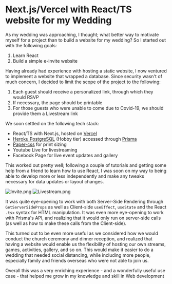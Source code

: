 # Next.js/Vercel with React/TS website for my Wedding

As my wedding was approaching, I thought; what better way to motivate myself for a project than to build a website for my wedding? So I started out with the following goals:

1. Learn React
2. Build a simple e-invite website

Having already had experience with hosting a static website, I now ventured to implement a website that wrapped a database. Since security wasn't of much concern, I decided to limit the scope of the project to the following:

1. Each guest should receive a personalized link, through which they would RSVP
2. If necessary, the page should be printable
3. For those guests who were unable to come due to Covid-19, we should provide them a Livestream link

We soon settled on the following tech stack:

- React/TS with Next.js, hosted on [Vercel](https://vercel.com)
- [Heroku PostgreSQL](https://www.heroku.com/postgres) (Hobby tier) accessed through [Prisma](https://www.prisma.io/)
- [Paper-css](https://github.com/cognitom/paper-css) for print sizing
- Youtube Live for livestreaming
- Facebook Page for live event updates and gallery

This worked out pretty well; following a couple of tutorials and getting some help from a friend to learn how to use React, I was soon on my way to being able to develop more or less independently and make any tweaks necessary for data updates or layout changes.

![Invite.png](../assets/blog/2021_03_29_React_Website/Invite.png)
![Livestream.png](../assets/blog/2021_03_29_React_Website/Livestream.png)

It was quite eye-opening to work with both Server-Side Rendering through `GetServerSideProps` as well as Client-side `useEffect`, `useState` and the React `.tsx` syntax for HTML manipulation. It was even more eye-opening to work with Prisma's API, and realizing that it would only run on server-side calls (as well as how to make these calls from the Client-side).

This turned out to be even more useful as we considered how we would conduct the church ceremony and dinner reception, and realized that having a website would enable us the flexibility of hosting our own streams, games, activities, gallery, and so on. This would make it easier to do a wedding that needed social distancing, while including more people, especially family and friends overseas who were not able to join us.

Overall this was a very enriching experience - and a wonderfully useful use case - that helped me grow in my knowledge and skill in Web development
